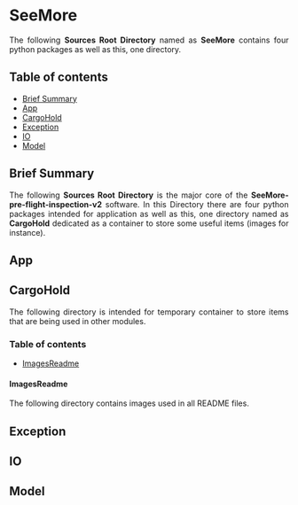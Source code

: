 # SeeMore
<div align="justify">
The following <b>Sources Root Directory</b> named as <b>SeeMore</b> contains four python packages
as well as this, one directory.
</div>

## Table of contents
* [Brief Summary](#brief-summary)
* [App](#app)
* [CargoHold](#cargohold)
* [Exception](#exception)
* [IO](#io)
* [Model](#model)

## Brief Summary
<div align="justify">
The following <b>Sources Root Directory</b> is the major core of the <b>SeeMore-pre-flight-inspection-v2</b> software.
In this Directory there are four python packages intended for application as well as this, one directory named as
<b>CargoHold</b> dedicated as a container to store some useful items (images for instance).
</div>

## App
<div align="justify"></div>

## CargoHold
<div align="justify">
The following directory is intended for temporary container to store items that are being used in other modules.
</div>

### Table of contents
* [ImagesReadme](#imagesreadme)

#### ImagesReadme
<div align="justify">
The following directory contains images used in all README files.
</div>

## Exception
<div align="justify"></div>

## IO
<div align="justify"></div>

## Model
<div align="justify"></div>
